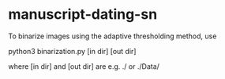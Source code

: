 # manuscript-dating-sn

To binarize images using the adaptive thresholding method, use

python3 binarization.py [in dir] [out dir]

where [in dir] and [out dir] are e.g. ./ or ./Data/
 
